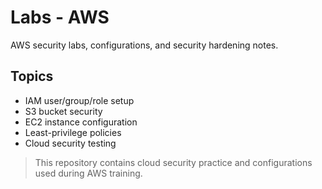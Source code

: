# Labs - AWS

AWS security labs, configurations, and security hardening notes.

## Topics
- IAM user/group/role setup
- S3 bucket security
- EC2 instance configuration
- Least-privilege policies
- Cloud security testing

> This repository contains cloud security practice and configurations used during AWS training.
